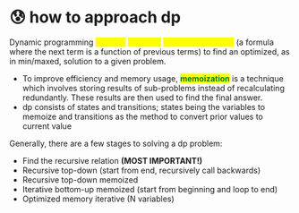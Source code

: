 # 😰 how to approach dp

Dynamic programming <mark style="color:yellow;">involves</mark> <mark style="color:yellow;">solving a</mark> <mark style="color:yellow;"></mark>_<mark style="color:yellow;">recurrence relation</mark>_ (a formula where the next term is a function of previous terms) to find an optimized, as in min/maxed, solution to a given problem.

* To improve efficiency and memory usage, <mark style="color:green;">**memoization**</mark> is a technique which involves storing results of sub-problems instead of recalculating redundantly. These results are then used to find the final answer.
* dp consists of states and transitions; states being the variables to memoize and transitions as the method to convert prior values to current value

Generally, there are a few stages to solving a dp problem:

* Find the recursive relation **(MOST IMPORTANT!)**
* Recursive top-down (start from end, recursively call backwards)
* Recursive top-down memoized
* Iterative bottom-up memoized (start from beginning and loop to end)
* Optimized memory iterative (N variables)
